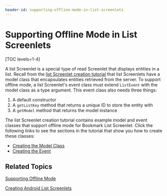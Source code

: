 ```yaml
---
header-id: supporting-offline-mode-in-list-screenlets
---
```


# Supporting Offline Mode in List Screenlets

[TOC levels=1-4]

A list Screenlet is a special type of read Screenlet that displays entities in a 
list. Recall from the 
[list Screenlet creation tutorial](/docs/7-1/tutorials/-/knowledge_base/t/creating-android-list-screenlets) 
that list Screenlets have a model class that encapsulates entities retrieved
from the server. To support offline mode, a list Screenlet's event class must
extend `ListEvent` with the model class as a type argument. This event class
also needs three things: 

1. A default constructor 
2. A `getListKey` method that returns a unique ID to store the entity with 
3. A `getModel` method that returns the model instance 

The list Screenlet creation tutorial contains example model and event classes 
that support offline mode for Bookmark List Screenlet. Click the following links 
to see the sections in the tutorial that show you how to create these classes: 

- [Creating the Model Class](/docs/7-1/tutorials/-/knowledge_base/t/creating-the-model-class) 
- [Creating the Event](/docs/7-1/tutorials/-/knowledge_base/t/creating-the-interactor-0#creating-the-screenlets-event)

## Related Topics

[Supporting Offline Mode](/docs/7-1/tutorials/-/knowledge_base/t/supporting-offline-mode)

[Creating Android List Screenlets](/docs/7-1/tutorials/-/knowledge_base/t/creating-android-list-screenlets)
